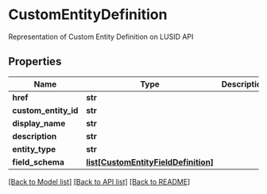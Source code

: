 # CustomEntityDefinition

Representation of Custom Entity Definition on LUSID API

## Properties
Name | Type | Description | Notes
------------ | ------------- | ------------- | -------------
**href** | **str** |  | [optional] 
**custom_entity_id** | **str** |  | 
**display_name** | **str** |  | 
**description** | **str** |  | [optional] 
**entity_type** | **str** |  | 
**field_schema** | [**list[CustomEntityFieldDefinition]**](CustomEntityFieldDefinition.md) |  | 

[[Back to Model list]](../README.md#documentation-for-models) [[Back to API list]](../README.md#documentation-for-api-endpoints) [[Back to README]](../README.md)


